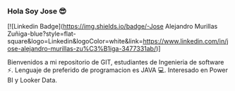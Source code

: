 ### Hola Soy Jose 😎

[![Linkedin Badge](https://img.shields.io/badge/-Jose Alejandro Murillas Zuñiga-blue?style=flat-square&logo=Linkedin&logoColor=white&link=https://www.linkedin.com/in/jose-alejandro-murillas-zu%C3%B1iga-3477331ab/)]

Bienvenidos a mi repositorio de GIT, estudiantes de Ingenieria de software ⚡.
Lenguaje de preferido de programacion es JAVA 💻.
Interesado en Power BI y Looker Data.

<!--
**JoseMurillas/JoseMurillas** is a ✨ _special_ ✨ repository because its `README.md` (this file) appears on your GitHub profile.

Here are some ideas to get you started:

- 🔭 I’m currently working on ...
- 🌱 I’m currently learning ...
- 👯 I’m looking to collaborate on ...
- 🤔 I’m looking for help with ...
- 💬 Ask me about ...
- 📫 How to reach me: ...
- 😄 Pronouns: ...
- ⚡ Fun fact: ...
-->

